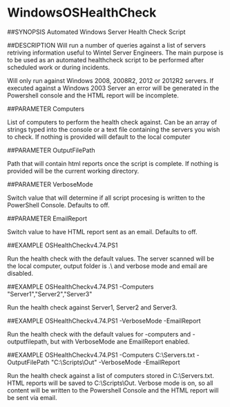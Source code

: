 # WindowsOSHealthCheck
##SYNOPSIS
Automated Windows Server Health Check Script

##DESCRIPTION
Will run a number of queries against a list of servers retriving information useful to Wintel Server Engineers. The main purpose is to be used as an automated healthcheck script to be performed after scheduled work or during incidents.

Will only run against Windows 2008, 2008R2, 2012 or 2012R2 servers. If executed against a Windows 2003 Server an error will be generated in the Powershell console and the HTML report will be incomplete.

##PARAMETER 
Computers

List of computers to perform the health check against. Can be an array of strings typed into the console or a text file containing the servers you wish to check. If nothing is provided will default to the local computer

##PARAMETER 
OutputFilePath

Path that will contain html reports once the script is complete. If nothing is provided will be the current working directory.

##PARAMETER 
VerboseMode

Switch value that will determine if all script procesing is written to the PowerShell Console. Defaults to off.

##PARAMETER
EmailReport

Switch value to have HTML report sent as an email. Defaults to off. 

##EXAMPLE
OSHealthCheckv4.74.PS1

Run the health check with the default values. The server scanned will be the local computer, output folder is .\ and verbose mode and email are disabled.

##EXAMPLE
OSHealthCheckv4.74.PS1 -Computers "Server1","Server2","Server3"

Run the health check against Server1, Server2 and Server3. 

##EXAMPLE
OSHealthCheckv4.74.PS1 -VerboseMode -EmailReport

Run the health check with the default values for -computers and -outputfilepath, but with VerboseMode ane EmailReport enabled.

##EXAMPLE
OSHealthCheckv4.74.PS1 -Computers C:\Servers.txt -OutputFilePath "C:\Scripts\Out" -VerboseMode -EmailReport

Run the health check against a list of computers stored in C:\Servers.txt. HTML reports will be saved to C:\Scripts\Out. Verbose mode is on, so all content will be written to the Powershell Console and the HTML report will be sent via email.
